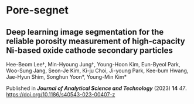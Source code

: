 # Pore-segnet


## Deep learning image segmentation for the reliable porosity measurement of high-capacity Ni-based oxide cathode secondary particles 

Hee-Beom Lee†, Min-Hyoung Jung†, Young-Hoon Kim, Eun-Byeol Park, Woo-Sung Jang, Seon-Je Kim, Ki-ju Choi, Ji-young Park, Kee-bum Hwang, Jae-Hyun Shim, Songhun Yoon*, Young-Min Kim*

Published in ___Journal of Analytical Science and Technology___ (2023) **14** *47*. https://doi.org/10.1186/s40543-023-00407-z
